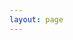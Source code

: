 ```yaml
---
layout: page
---
```

<script setup>
const data = [
    {
        name: "CyberSpace CTF 2024",
        time: "August 30 - September 01, 2024",
        placement: 235,
        ctfPoints: 451,
    },
    {
        name: "SekaiCTF 2024",
        time: "August 23 - August 25, 2024",
        placement: 193,
        ctfPoints: 239,
        ctfRating: 1.74,
    },
    {
        name: "idekCTF 2024",
        time: "August 17 - August 19, 2024",
        placement: 143,
        ctfPoints: 568,
    },
    {
        name: "Lexington Informatics Tournament CTF 2024",
        short: "LIT CTF 2024",
        time: "August 10 - August 13, 2024",
        placement: 47,
        ctfPoints: 2710,
        ctfRating: 25.298,
    },
    {
        name: "osu!gaming CTF 2024",
        time: "March 02 - March 04, 2024",
        placement: 166,
        ctfPoints: 1771,
        ctfRating: 4.912,
    },
    {
        name: "SekaiCTF 2023",
        time: "August 25 - August 27, 2023",
        placement: 175,
        ctfPoints: 573,
        ctfRating: 1.51,
    },
];
</script>

<Contests :data="data" />
